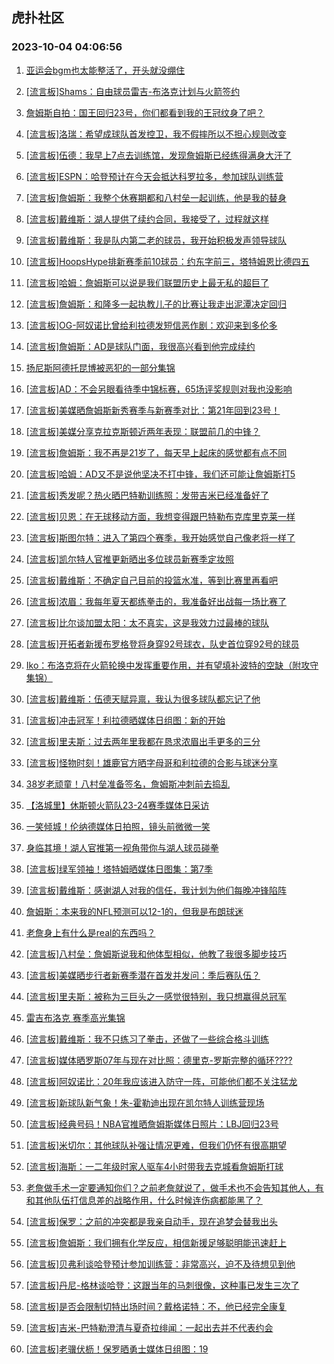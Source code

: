 ## 虎扑社区 
### 2023-10-04 04:06:56

1. [亚运会bgm也太能整活了，开头就没绷住](https://bbs.hupu.com/62322517.html)

2. [[流言板]Shams：自由球员雷吉-布洛克计划与火箭签约](https://bbs.hupu.com/62321698.html)

3. [詹姆斯自拍：国王回归23号，你们都看到我的王冠纹身了吧？](https://bbs.hupu.com/62322274.html)

4. [[流言板]洛瑞：希望成球队首发控卫，我不假摔所以不担心规则改变](https://bbs.hupu.com/62324008.html)

5. [[流言板]伍德：我早上7点去训练馆，发现詹姆斯已经练得满身大汗了](https://bbs.hupu.com/62322519.html)

6. [[流言板]ESPN：哈登预计在今天会抵达科罗拉多，参加球队训练营](https://bbs.hupu.com/62324633.html)

7. [[流言板]詹姆斯：我整个休赛期都和八村垒一起训练，他是我的替身](https://bbs.hupu.com/62323232.html)

8. [[流言板]戴维斯：湖人提供了续约合同，我接受了，过程就这样](https://bbs.hupu.com/62323368.html)

9. [[流言板]戴维斯：我是队内第二老的球员，我开始积极发声领导球队](https://bbs.hupu.com/62322670.html)

10. [[流言板]HoopsHype排新赛季前10球员：约东字前三，塔特姆恩比德四五](https://bbs.hupu.com/62324462.html)

11. [[流言板]哈姆：詹姆斯可以说是我们联盟历史上最无私的超巨了](https://bbs.hupu.com/62320303.html)

12. [[流言板]詹姆斯：和隆多一起执教儿子的比赛让我走出泥潭决定回归](https://bbs.hupu.com/62321025.html)

13. [[流言板]OG-阿奴诺比曾给利拉德发短信恶作剧：欢迎来到多伦多](https://bbs.hupu.com/62323940.html)

14. [[流言板]詹姆斯：AD是球队门面，我很高兴看到他完成续约](https://bbs.hupu.com/62321947.html)

15. [扬尼斯阿德托昆博被恶犯的一部分集锦](https://bbs.hupu.com/62321889.html)

16. [[流言板]AD：不会另眼看待季中锦标赛，65场评奖规则对我也没影响](https://bbs.hupu.com/62323925.html)

17. [[流言板]美媒晒詹姆斯新秀赛季与新赛季对比：第21年回到23号！](https://bbs.hupu.com/62323794.html)

18. [[流言板]美媒分享克拉克斯顿近两年表现：联盟前几的中锋？](https://bbs.hupu.com/62323768.html)

19. [[流言板]詹姆斯：我不再是21岁了，每天早上起床的感觉都有点不同](https://bbs.hupu.com/62319893.html)

20. [[流言板]哈姆：AD又不是说他坚决不打中锋，我们还可能让詹姆斯打5](https://bbs.hupu.com/62318660.html)

21. [[流言板]秀发呢？热火晒巴特勒训练照：发带吉米已经准备好了](https://bbs.hupu.com/62324405.html)

22. [[流言板]贝恩：在无球移动方面，我想变得跟巴特勒布克库里克莱一样](https://bbs.hupu.com/62321615.html)

23. [[流言板]斯图尔特：进入了第四个赛季，我开始感觉自己像老将一样了](https://bbs.hupu.com/62324562.html)

24. [[流言板]凯尔特人官推更新晒出多位球员新赛季定妆照](https://bbs.hupu.com/62323864.html)

25. [[流言板]戴维斯：不确定自己目前的投篮水准，等到比赛里再看吧](https://bbs.hupu.com/62323763.html)

26. [[流言板]浓眉：我每年夏天都练拳击的，我准备好出战每一场比赛了](https://bbs.hupu.com/62323855.html)

27. [[流言板]比尔谈加盟太阳：太不真实，这是我效力过最棒的球队](https://bbs.hupu.com/62323885.html)

28. [[流言板]开拓者新援布罗格登将身穿92号球衣，队史首位穿92号的球员](https://bbs.hupu.com/62322169.html)

29. [Iko：布洛克将在火箭轮换中发挥重要作用，并有望填补波特的空缺（附攻守集锦）](https://bbs.hupu.com/62322687.html)

30. [[流言板]戴维斯：伍德天赋异禀，我认为很多球队都忘记了他](https://bbs.hupu.com/62322762.html)

31. [[流言板]冲击冠军！利拉德晒媒体日组图：新的开始](https://bbs.hupu.com/62324505.html)

32. [[流言板]里夫斯：过去两年里我都在恳求浓眉出手更多的三分](https://bbs.hupu.com/62318839.html)

33. [[流言板]怪物时刻！雄鹿官方晒字母哥和利拉德的合影与球迷分享](https://bbs.hupu.com/62322509.html)

34. [38岁老顽童！八村垒准备签名，詹姆斯冲刺前去捣乱](https://bbs.hupu.com/62322183.html)

35. [【洛城里】休斯顿火箭队23-24赛季媒体日采访](https://bbs.hupu.com/62322587.html)

36. [一笑倾城！伦纳德媒体日拍照，镜头前微微一笑](https://bbs.hupu.com/62324519.html)

37. [身临其境！湖人官推第一视角带你与湖人球员碰拳](https://bbs.hupu.com/62324611.html)

38. [[流言板]绿军领袖！塔特姆晒媒体日图集：第7季](https://bbs.hupu.com/62324557.html)

39. [[流言板]戴维斯：感谢湖人对我的信任，我计划为他们每晚冲锋陷阵](https://bbs.hupu.com/62322885.html)

40. [詹姆斯：本来我的NFL预测可以12-1的，但我是布朗球迷](https://bbs.hupu.com/62323092.html)

41. [老詹身上有什么是real的东西吗？](https://bbs.hupu.com/62324382.html)

42. [[流言板]八村垒：詹姆斯说我和他体型相似，他教了我很多脚步技巧](https://bbs.hupu.com/62318234.html)

43. [[流言板]美媒晒步行者新赛季潜在首发并发问：季后赛队伍？](https://bbs.hupu.com/62324661.html)

44. [[流言板]里夫斯：被称为三巨头之一感觉很特别，我只想赢得总冠军](https://bbs.hupu.com/62321386.html)

45. [雷吉布洛克  赛季高光集锦](https://bbs.hupu.com/62322301.html)

46. [[流言板]戴维斯：我不只练习了拳击，还做了一些综合格斗训练](https://bbs.hupu.com/62317347.html)

47. [[流言板]媒体晒罗斯07年与现在对比照：德里克-罗斯完整的循环????](https://bbs.hupu.com/62324668.html)

48. [[流言板]阿奴诺比：20年我应该进入防守一阵，可能他们都不关注猛龙](https://bbs.hupu.com/62324426.html)

49. [[流言板]新球队新气象！朱-霍勒迪出现在凯尔特人训练营现场](https://bbs.hupu.com/62324651.html)

50. [[流言板]经典号码！NBA官推晒詹姆斯媒体日照片：LBJ回归23号](https://bbs.hupu.com/62317022.html)

51. [[流言板]米切尔：其他球队补强让情况更难，但我们仍怀有很高期望](https://bbs.hupu.com/62324580.html)

52. [[流言板]海斯：一二年级时家人驱车4小时带我去克城看詹姆斯打球](https://bbs.hupu.com/62320201.html)

53. [老詹做手术一定要通知你们？之前老詹就说了，做手术也不会告知其他人，有和其他队伍打信息差的战略作用，什么时候连伤病都能黑了？](https://bbs.hupu.com/62322091.html)

54. [[流言板]保罗：之前的冲突都是我亲自动手，现在追梦会替我出头](https://bbs.hupu.com/62316554.html)

55. [[流言板]詹姆斯：我们拥有化学反应，相信新援足够聪明能迅速赶上](https://bbs.hupu.com/62323712.html)

56. [[流言板]贝弗利谈哈登预计参加训练营：非常高兴，迫不及待想见到他](https://bbs.hupu.com/62324723.html)

57. [[流言板]丹尼-格林谈哈登：这跟当年的马刺很像，这种事已发生三次了](https://bbs.hupu.com/62321274.html)

58. [[流言板]是否会限制切特出场时间？戴格诺特：不，他已经完全康复](https://bbs.hupu.com/62324507.html)

59. [[流言板]吉米-巴特勒澄清与夏奇拉绯闻：一起出去并不代表约会](https://bbs.hupu.com/62324708.html)

60. [[流言板]老骥伏枥！保罗晒勇士媒体日组图：19](https://bbs.hupu.com/62318596.html)

